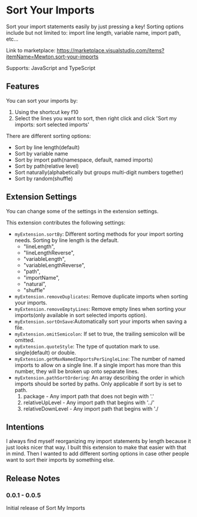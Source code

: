 # Sort Your Imports

Sort your import statements easily by just pressing a key! Sorting options include but not limited to: import line length, variable name, import path, etc...

Link to marketplace: https://marketplace.visualstudio.com/items?itemName=Mewton.sort-your-imports

Supports: JavaScript and TypeScript

## Features

You can sort your imports by:

1. Using the shortcut key f10
2. Select the lines you want to sort, then right click and click 'Sort my imports: sort selected imports'

There are different sorting options:

- Sort by line length(default)
- Sort by variable name
- Sort by import path(namespace, default, named imports)
- Sort by path(relative level)
- Sort naturally(alphabetically but groups multi-digit numbers together)
- Sort by random(shuffle)

## Extension Settings

You can change some of the settings in the extension settings.

This extension contributes the following settings:

- `myExtension.sortBy`: Different sorting methods for your import sorting needs. Sorting by line length is the default.
  - "lineLength",
  - "lineLengthReverse",
  - "variableLength",
  - "variableLengthReverse",
  - "path",
  - "importName",
  - "natural",
  - "shuffle"
- `myExtension.removeDuplicates`: Remove duplicate imports when sorting your imports.
- `myExtension.removeEmptyLines`: Remove empty lines when sorting your imports(only available in sort selected imports option).
- `myExtension.sortOnSave`:Automatically sort your imports when saving a file.
- `myExtension.omitSemicolon`: If set to true, the trailing semicolon will be omitted.
- `myExtension.quoteStyle`: The type of quotation mark to use. single(default) or double.
- `myExtension.getMaxNamedImportsPerSingleLine`: The number of named imports to allow on a single line. If a single import has more than this number, they will be broken up onto separate lines.
- `myExtension.pathSortOrdering`: An array describing the order in which imports should be sorted by paths. Only applicable if sort by is set to path.
  1. package - Any import path that does not begin with '.'
  2. relativeUpLevel - Any import path that begins with '../'
  3. relativeDownLevel - Any import path that begins with './

## Intentions

I always find myself reorganizing my import statements by length because it just looks nicer that way. I built this extension to make that easier with that in mind. Then I wanted to add different sorting options in case other people want to sort their imports by something else.

## Release Notes

### 0.0.1 - 0.0.5

Initial release of Sort My Imports
